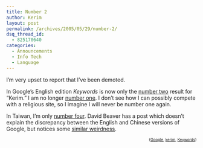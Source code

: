 ```yaml
---
title: Number 2
author: Kerim
layout: post
permalink: /archives/2005/05/29/number-2/
dsq_thread_id:
  - 825170640
categories:
  - Announcements
  - Info Tech
  - Language
---
```

I&#8217;m very upset to report that I&#8217;ve been demoted.

In Google&#8217;s English edition *Keywords* is now only the <a href="http://www.google.com/search?q=kerim" onclick="_gaq.push(['_trackEvent', 'outbound-article', 'http://www.google.com/search?q=kerim', 'number two']);" >number two</a> result for &#8220;Kerim.&#8221; I am no longer <a href="http://test.oxus.net/archives/2004/09/10/1/" onclick="_gaq.push(['_trackEvent', 'outbound-article', 'http://test.oxus.net/archives/2004/09/10/1/', 'number one']);" >number one</a>. I don&#8217;t see how I can possibly compete with a religious site, so I imagine I will never be number one again.

In Taiwan, I&#8217;m only <a href="http://www.google.com.tw/search?q=kerim&#038;sourceid=mozilla-search&#038;start=0&#038;start=0&#038;ie=utf-8&#038;oe=utf-8&#038;client=firefox-a&#038;rls=org.mozilla:en-US:official" onclick="_gaq.push(['_trackEvent', 'outbound-article', 'http://www.google.com.tw/search?q=kerim&sourceid=mozilla-search&start=0&start=0&ie=utf-8&oe=utf-8&client=firefox-a&rls=org.mozilla:en-US:official', 'number four']);" >number four</a>. David Beaver has a post which doesn&#8217;t explain the discrepancy between the English and Chinese versions of Google, but notices some <a href="http://itre.cis.upenn.edu/~myl/languagelog/archives/002201.html" onclick="_gaq.push(['_trackEvent', 'outbound-article', 'http://itre.cis.upenn.edu/~myl/languagelog/archives/002201.html', 'similar weirdness']);" >similar weirdness</a>. <!-- technorati tags start -->

<div style="text-align:right;">
  <span style="font-size:x-small;">{<a href="http://technorati.com/tag/Google" onclick="_gaq.push(['_trackEvent', 'outbound-article', 'http://technorati.com/tag/Google', 'Google']);"  rel="tag">Google</a>, <a href="http://technorati.com/tag/kerim" onclick="_gaq.push(['_trackEvent', 'outbound-article', 'http://technorati.com/tag/kerim', 'kerim']);"  rel="tag">kerim</a>, <a href="http://technorati.com/tag/Keywords" onclick="_gaq.push(['_trackEvent', 'outbound-article', 'http://technorati.com/tag/Keywords', 'Keywords']);"  rel="tag">Keywords</a>}</span>


<!-- technorati tags end -->


